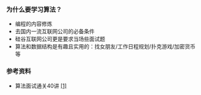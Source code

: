 ### 为什么要学习算法？

- 编程的内容修炼
- 去国内一流互联网公司的必备条件
- 硅谷互联网公司更是要求当场些面试题
- 算法和数据结构是有趣且实用的：找女朋友/工作日程规划/扑克游戏/加密货币等


### 参考资料

- 算法面试通关40讲 [[1]](1) 
